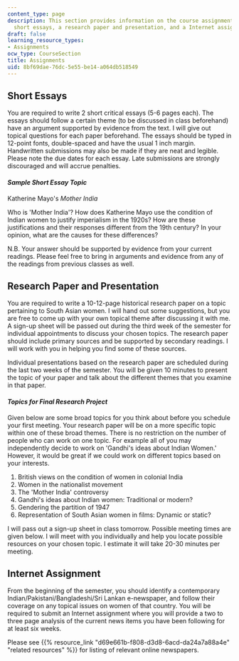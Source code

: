 ```yaml
---
content_type: page
description: This section provides information on the course assignments, including
  short essays, a research paper and presentation, and a Internet assignment.
draft: false
learning_resource_types:
- Assignments
ocw_type: CourseSection
title: Assignments
uid: 8bf69dae-76dc-5e55-be14-a064db518549
---
```

## Short Essays

You are required to write 2 short critical essays (5-6 pages each). The essays should follow a certain theme (to be discussed in class beforehand) have an argument supported by evidence from the text. I will give out topical questions for each paper beforehand. The essays should be typed in 12-point fonts, double-spaced and have the usual 1 inch margin. Handwritten submissions may also be made if they are neat and legible. Please note the due dates for each essay. Late submissions are strongly discouraged and will accrue penalties.

#### *Sample Short Essay Topic*

Katherine Mayo's *Mother India*

Who is 'Mother India'? How does Katherine Mayo use the condition of Indian women to justify imperialism in the 1920s? How are these justifications and their responses different from the 19th century? In your opinion, what are the causes for these differences?

N.B. Your answer should be supported by evidence from your current readings. Please feel free to bring in arguments and evidence from any of the readings from previous classes as well.

## Research Paper and Presentation

You are required to write a 10-12-page historical research paper on a topic pertaining to South Asian women. I will hand out some suggestions, but you are free to come up with your own topical theme after discussing it with me. A sign-up sheet will be passed out during the third week of the semester for individual appointments to discuss your chosen topics. The research paper should include primary sources and be supported by secondary readings. I will work with you in helping you find some of these sources.

Individual presentations based on the research paper are scheduled during the last two weeks of the semester. You will be given 10 minutes to present the topic of your paper and talk about the different themes that you examine in that paper.

#### *Topics for Final Research Project*

Given below are some broad topics for you think about before you schedule your first meeting. Your research paper will be on a more specific topic within one of these broad themes. There is no restriction on the number of people who can work on one topic. For example all of you may independently decide to work on 'Gandhi's ideas about Indian Women.' However, it would be great if we could work on different topics based on your interests.

1. British views on the condition of women in colonial India
2. Women in the nationalist movement
3. The 'Mother India' controversy
4. Gandhi's ideas about Indian women: Traditional or modern?
5. Gendering the partition of 1947
6. Representation of South Asian women in films: Dynamic or static?

I will pass out a sign-up sheet in class tomorrow. Possible meeting times are given below. I will meet with you individually and help you locate possible resources on your chosen topic. I estimate it will take 20-30 minutes per meeting.

## Internet Assignment

From the beginning of the semester, you should identify a contemporary Indian/Pakistani/Bangladeshi/Sri Lankan e-newspaper, and follow their coverage on any topical issues on women of that country. You will be required to submit an Internet assignment where you will provide a two to three page analysis of the current news items you have been following for at least six weeks.

Please see {{% resource_link "d69e661b-f808-d3d8-6acd-da24a7a88a4e" "related resources" %}} for listing of relevant online newspapers.
